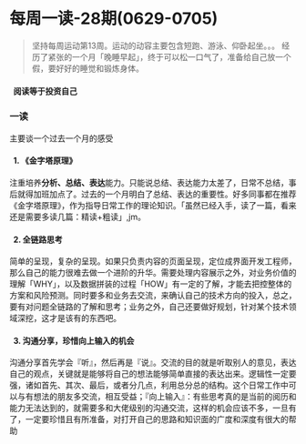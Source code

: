 # 每周一读-28期(0629-0705)

> 坚持每周运动第13周。运动的动容主要包含短跑、游泳、仰卧起坐。。。
> 经历了紧张的一个月「晚睡早起」，终于可以松一口气了，准备给自己放一个假，要好好的睡觉和锻炼身体。

<a name="DPCq6"></a>
####   阅读等于投资自己 
<a name="ecO3p"></a>
### 一读
主要谈一个过去一个月的感受
<a name="hqO68"></a>
####   1. 《金字塔原理》
注重培养**分析、总结、表达**能力。只能说总结、表达能力太差了，日常不总结，事后就得加班加点了。过去的一个月明白了总结、表达的重要性。好多同事都在推荐《金字塔原理》，作为指导日常工作的理论知识。「虽然已经入手，读了一篇，看来还是需要多读几篇：精读+粗读」,jm。<br />

<a name="Up8mJ"></a>
####   2. 全链路思考
简单的呈现，复杂的呈现。如果只负责内容的页面呈现，定位成界面开发工程师，那么自己的能力很难去做一个进阶的升华。需要处理内容展示之外，对业务价值的理解「WHY」，以及数据拼装的过程「HOW」有一定的了解，才能去把控整体的方案和风险预测。同时要多和业务去交流，来确认自己的技术方向的投入，总之，要有对问题全链路的了解和思考；业务之外，自己还要做好规划，针对某个技术领域深挖，这才是该有的东西吧。<br />

<a name="DFu0Q"></a>
####   3. 沟通分享，珍惜向上输入的机会
沟通分享首先学会『听』，然后再是『说』。交流的目的就是听取别人的意见，表达自己的观点，关键就是能够将自己的想法能够简单直接的表达出来。逻辑性一定要强，诸如首先、其次、最后，或者分几点，利用总分总的结构。这个日常工作中可以与有想法的朋友多交流，相互受益；『向上输入』：有些思考真的是当前的阅历和能力无法达到的，就需要多和大佬级别的沟通交流，这样的机会应该不多，一旦有了，一定要珍惜且有所准备，对打开自己的思路和知识面的广度和深度有很大的帮助<br />

